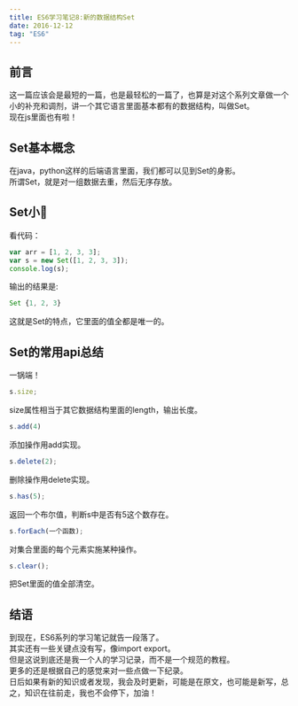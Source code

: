 ```yaml
---
title: ES6学习笔记8:新的数据结构Set
date: 2016-12-12
tag: "ES6"
---
```

## 前言
这一篇应该会是最短的一篇，也是最轻松的一篇了，也算是对这个系列文章做一个小的补充和调剂，讲一个其它语言里面基本都有的数据结构，叫做Set。    
现在js里面也有啦！    
    
## Set基本概念   
在java，python这样的后端语言里面，我们都可以见到Set的身影。    
所谓Set，就是对一组数据去重，然后无序存放。    
    
## Set小🌰
看代码：    
   
```js
var arr = [1, 2, 3, 3];
var s = new Set([1, 2, 3, 3]);
console.log(s);
```

输出的结果是:    
   
```js
Set {1, 2, 3}
```
  
这就是Set的特点，它里面的值全都是唯一的。    
<!-- more --> 
   
## Set的常用api总结
一锅端！    
    
   
```js
s.size;
```

size属性相当于其它数据结构里面的length，输出长度。   
   
```js
s.add(4)
```

添加操作用add实现。    
   
```js
s.delete(2);
```

删除操作用delete实现。    
    
```js
s.has(5);
```

返回一个布尔值，判断s中是否有5这个数存在。  

```js
s.forEach(一个函数);
```

对集合里面的每个元素实施某种操作。    

    
```js
s.clear();
```

把Set里面的值全部清空。    
    
## 结语
到现在，ES6系列的学习笔记就告一段落了。    
其实还有一些关键点没有写，像import export。   
但是这说到底还是我一个人的学习记录，而不是一个规范的教程。   
更多的还是根据自己的感觉来对一些点做一下纪录。    
日后如果有新的知识或者发现，我会及时更新，可能是在原文，也可能是新写，总之，知识在往前走，我也不会停下，加油！    

   




